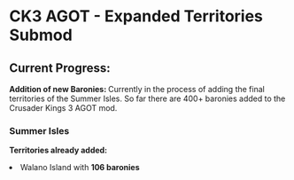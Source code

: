 ﻿<h1>
CK3 AGOT - Expanded Territories Submod
</h1>
<h2>
Current Progress:
</h2>
<p> <strong>Addition of new Baronies: </strong>Currently in the process of adding the final territories of the Summer Isles.
So far there are 400+ baronies added to the Crusader Kings 3 AGOT mod.</p>
<h3>
Summer Isles
</h3>
<p><strong>Territories already added: </strong>
<li>Walano Island with <strong> 106 baronies </strong></li>
</p>

